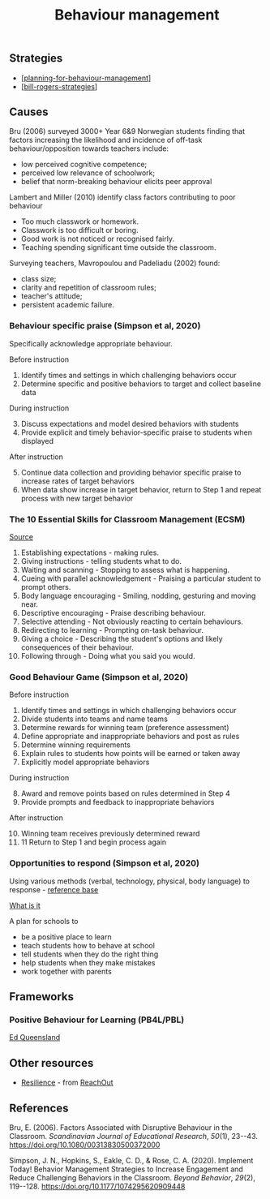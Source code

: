 ﻿---
backlinks:
- title: 'Teaching '
  url: /memex/sense/Teaching/teaching.html
title: Behaviour management
---
## Strategies

- [[planning-for-behaviour-management]]
- [[bill-rogers-strategies]]

## Causes

Bru (2006) surveyed 3000+ Year 6&9 Norwegian students finding that factors increasing the likelihood and incidence of off-task behaviour/opposition towards teachers include:

- low perceived cognitive competence;
- perceived low relevance of schoolwork;
- belief that norm-breaking behaviour elicits peer approval

Lambert and Miller (2010) identify class factors contributing to poor behaviour

- Too much classwork or homework.
- Classwork is too difficult or boring.
- Good work is not noticed or recognised fairly.
- Teaching spending significant time outside the classroom.

Surveying teachers, Mavropoulou and Padeliadu (2002) found:

- class size;
- clarity and repetition of classroom rules;
- teacher's attitude;
- persistent academic failure.


### Behaviour specific praise (Simpson et al, 2020)

Specifically acknowledge appropriate behaviour. 

Before instruction 

1. Identify times and settings in which challenging behaviors occur 
2. Determine specific and positive behaviors to target and collect baseline data 

During instruction 

3. Discuss expectations and model desired behaviors with students 
4. Provide explicit and timely behavior-specific praise to students when displayed

After instruction 

5. Continue data collection and providing behavior specific praise to increase rates of target behaviors 
6. When data show increase in target behavior, return to Step 1 and repeat process with new target behavior

### The 10 Essential Skills for Classroom Management (ECSM)

[Source](https://classroomprofiling.com/essential-skills/)

1. Establishing expectations - making rules.
2. Giving instructions - telling students what to do.
3. Waiting and scanning - Stopping to assess what is happening.
4. Cueing with parallel acknowledgement - Praising a particular student to prompt others.
5. Body language encouraging - Smiling, nodding, gesturing and moving near.
6. Descriptive encouraging - Praise describing behaviour.
7. Selective attending - Not obviously reacting to certain behaviours.
8. Redirecting to learning - Prompting on-task behaviour.
9. Giving a choice - Describing the student's options and likely consequences of their behaviour.
10. Following through - Doing what you said you would.

### Good Behaviour Game (Simpson et al, 2020)

Before instruction 

1. Identify times and settings in which challenging behaviors occur 
2. Divide students into teams and name teams 
3. Determine rewards for winning team (preference assessment) 
4. Define appropriate and inappropriate behaviors and post as rules 
5. Determine winning requirements 
6. Explain rules to students how points will be earned or taken away 
7. Explicitly model appropriate behaviors 

During instruction 

8. Award and remove points based on rules determined in Step 4 
9. Provide prompts and feedback to inappropriate behaviors 

After instruction 

10. Winning team receives previously determined reward 
11. 11 Return to Step 1 and begin process again

### Opportunities to respond (Simpson et al, 2020)

Using various methods (verbal, technology, physical, body language) to response - [reference base](https://www.pbis.org/resource/references-for-the-evidence-base-of-pbis)

[What is it](https://behaviour.education.qld.gov.au/supportingStudentBehaviour/PositiveBehaviourforLearning/Documents/about-pbl.pdf) 

A plan for schools to

- be a positive place to learn
- teach students how to behave at school
- tell students when they do the right thing
- help students when they make mistakes
- work together with parents

## Frameworks

### Positive Behaviour for Learning (PB4L/PBL)

[Ed Queensland](https://behaviour.education.qld.gov.au/supporting-student-behaviour/positive-behaviour-for-learning)

## Other resources

- [Resilience](https://schools.au.reachout.com/resilience) - from [ReachOut](https://schools.au.reachout.com/)

## References

Bru, E. (2006). Factors Associated with Disruptive Behaviour in the Classroom. *Scandinavian Journal of Educational Research*, *50*(1), 23--43. <https://doi.org/10.1080/00313830500372000>

Simpson, J. N., Hopkins, S., Eakle, C. D., & Rose, C. A. (2020). Implement Today! Behavior Management Strategies to Increase Engagement and Reduce Challenging Behaviors in the Classroom. *Beyond Behavior*, *29*(2), 119--128. <https://doi.org/10.1177/1074295620909448>

[//begin]: # "Autogenerated link references for markdown compatibility"
[planning-for-behaviour-management]: planning-for-behaviour-management "Planning for behaviour management"
[bill-rogers-strategies]: bill-rogers-strategies "Bill Rogers' - on the spot strategies"
[//end]: # "Autogenerated link references"